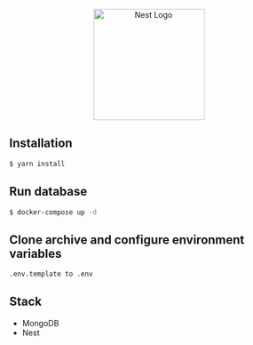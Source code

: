 <p align="center">
  <a href="http://nestjs.com/" target="blank"><img src="https://nestjs.com/img/logo-small.svg" width="200" alt="Nest Logo" /></a>
</p>

## Installation

```bash
$ yarn install
```

## Run database

```bash
$ docker-compose up -d
```

## Clone archive and configure environment variables

```bash
.env.template to .env
```

<!--
## Running app on dev

```bash
$ yarn start:dev
```

## Rebuild database with seed

```bash
http://localhost:3000/api/v2/seed
``` -->

## Stack

- MongoDB
- Nest
